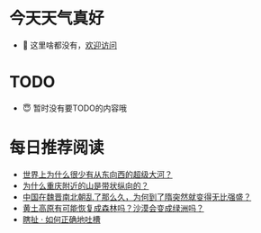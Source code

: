 # 今天天气真好
- 👋 这里啥都没有，[欢迎访问](https://zhangfeng-ola.github.io/)
<!---
- 👀 I’m interested in ...
- 🌱 I’m currently learning ...
- 💞️ I’m looking to collaborate on ...
- 📫 How to reach me ...
- 😇 I'm doing something ...

--->

# TODO 
- 😇 暂时没有要TODO的内容哦

<!---
zhangfeng-ola/zhangfeng-ola is a ✨ special ✨ repository because its `README.md` (this file) appears on your GitHub profile.
You can click the Preview link to take a look at your changes.
--->

# 每日推荐阅读
<!-- BLOG-POST-LIST:START -->
- [世界上为什么很少有从东向西的超级大河？](https://daily.zhihu.com/story/9762339)
- [为什么重庆附近的山是带状纵向的？](https://daily.zhihu.com/story/9762347)
- [中国在魏晋南北朝乱了那么久，为何到了隋突然就变得无比强盛？](https://daily.zhihu.com/story/9762356)
- [黄土高原有可能恢复成森林吗？沙漠会变成绿洲吗？](https://daily.zhihu.com/story/9762407)
- [瞎扯 · 如何正确地吐槽](https://daily.zhihu.com/story/9762357)
<!-- BLOG-POST-LIST:END -->
